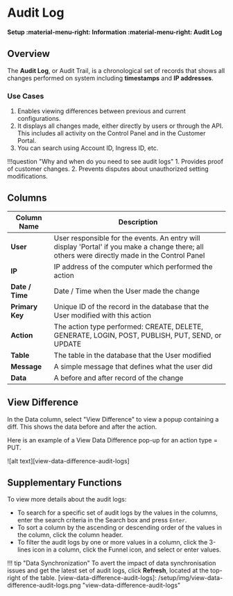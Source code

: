 # Audit Log

**Setup :material-menu-right: Information :material-menu-right: Audit Log**

## Overview

The **Audit Log**, or Audit Trail, is a chronological set of records that shows all changes performed on system including **timestamps** and **IP addresses**.

### Use Cases

1. Enables viewing differences between previous and current configurations.
2. It displays all changes made, either directly by users or through the API. This includes all activity on the Control Panel and in the Customer Portal.
3. You can search using Account ID, Ingress ID, etc.

!!!question "Why and when do you need to see audit logs"
    1. Provides proof of customer changes.
    2. Prevents disputes about unauthorized setting modifications.

## Columns

| Column Name | Description|
|-------------|------------|
| **User** | User responsible for the events. An entry will display 'Portal' if you make a change there; all others were directly made in the Control Panel|
| **IP** | IP address of the computer which performed the action|
| **Date / Time** | Date / Time when the User made the change|
| **Primary Key** | Unique ID of the record in the database that the User modified with this action|
| **Action** | The action type performed: CREATE, DELETE, GENERATE, LOGIN, POST, PUBLISH, PUT, SEND, or UPDATE|
| **Table**| The table in the database that the User modified|
| **Message**| A simple message that defines what the user did|
| **Data**| A before and after record of the change|

## View Difference

In the Data column, select "View Difference" to view a popup containing a diff. This shows the data before and after the action.

Here is an example of a View Data Difference pop-up for an action type = PUT.
  
   ![alt text][view-data-difference-audit-logs]

## Supplementary Functions

To view more details about the audit logs:

* To search for a specific set of audit logs by the values in the columns, enter the search criteria in the Search box and press `Enter`.
* To sort a column by the ascending or descending order of the values in the column, click the column header.
* To filter the audit logs by one or more values in a column, click the 3-lines icon in a column, click the Funnel icon, and select or enter values.

!!! tip "Data Synchronization"
    To avert the impact of data synchronisation issues and get the latest set of audit logs, click **Refresh**, located at the top-right of the table.
 [view-data-difference-audit-logs]: /setup/img/view-data-difference-audit-logs.png "view-data-difference-audit-logs"
